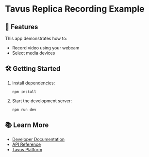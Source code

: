 # Tavus Replica Recording Example

## 🚀 Features

This app demonstrates how to:
- Record video using your webcam
- Select media devices

## 🛠 Getting Started

1. Install dependencies:
   ```
   npm install
   ```

2. Start the development server:
   ```
   npm run dev
   ```

## 📚 Learn More

- [Developer Documentation](https://docs.tavus.io/)
- [API Reference](https://docs.tavus.io/api-reference/)
- [Tavus Platform](https://platform.tavus.io/)
